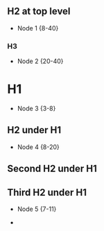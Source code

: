 H2 at top level
---------------

 * Node 1 {8-40}

### H3

 * Node 2 {20-40}

H1
==

 * Node 3 {3-8}

## H2 under H1

 * Node 4 {8-20}

## Second H2 under H1

Third H2 under H1
----------------

 * Node 5 {7-11}
-
